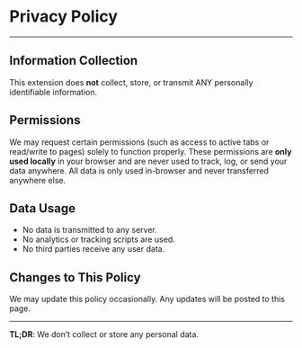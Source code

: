 # Privacy Policy
---

## Information Collection

This extension does **not** collect, store, or transmit ANY personally identifiable information.

## Permissions

We may request certain permissions (such as access to active tabs or read/write to pages) solely to function properly. These permissions are **only used locally** in your browser and are never used to track, log, or send your data anywhere. All data is only used in-browser and never transferred anywhere else.

## Data Usage

- No data is transmitted to any server.
- No analytics or tracking scripts are used.
- No third parties receive any user data.

## Changes to This Policy

We may update this policy occasionally. Any updates will be posted to this page.

---

**TL;DR**: We don’t collect or store any personal data.
